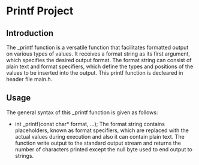 # Printf Project

## Introduction

The _printf function is a versatile function that facilitates formatted output on various types of values. It receives a format string as its first argument, which specifies the desired output format. The format string can consist of plain text and format specifiers, which define the types and positions of the values to be inserted into the output. This printf function is decleared in header file main.h.

## Usage

The general syntax of this _printf function is given as follows:
 - int _printf(const char* format, ...);
The format string contains placeholders, known as format specifiers, which are replaced with the actual values during execution and also it can contain plain text. The function write output to the standard output stream and returns the number of characters printed except the null byte used to end output to strings.


 